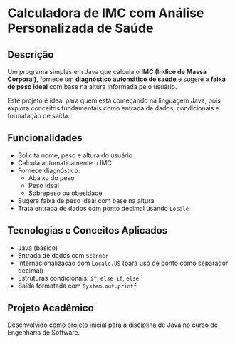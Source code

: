 # Calculadora de IMC com Análise Personalizada de Saúde

## Descrição
Um programa simples em Java que calcula o **IMC (Índice de Massa Corporal)**, fornece um **diagnóstico automático de saúde** e sugere a **faixa de peso ideal** com base na altura informada pelo usuário.

Este projeto é ideal para quem está começando na linguagem Java, pois explora conceitos fundamentais como entrada de dados, condicionais e formatação de saída.

## Funcionalidades
- Solicita nome, peso e altura do usuário
- Calcula automaticamente o IMC
- Fornece diagnóstico:
  - Abaixo do peso
  - Peso ideal
  - Sobrepeso ou obesidade
- Sugere faixa de peso ideal com base na altura
- Trata entrada de dados com ponto decimal usando `Locale`

## Tecnologias e Conceitos Aplicados
- Java (básico)
- Entrada de dados com `Scanner`
- Internacionalização com `Locale.US` (para uso de ponto como separador decimal)
- Estruturas condicionais: `if`, `else if`, `else`
- Saída formatada com `System.out.printf`

## Projeto Acadêmico
Desenvolvido como projeto inicial para a disciplina de Java no curso de Engenharia de Software.


